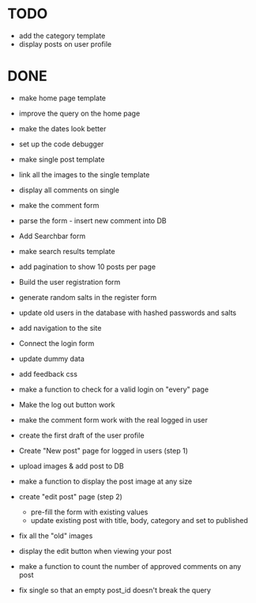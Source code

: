 TODO
====
* add the category template
* display posts on user profile


DONE
====
* make home page template
* improve the query on the home page
* make the dates look better
* set up the code debugger

* make single post template
* link all the images to the single template
* display all comments on single

* make the comment form
* parse the form - insert new comment into DB

* Add Searchbar form
* make search results template

* add pagination to show 10 posts per page

* Build the user registration form
* generate random salts in the register form
* update old users in the database with hashed passwords and salts
* add navigation to the site 

* Connect the login form
* update dummy data
* add feedback css
* make a function to check for a valid login on "every" page
* Make the log out button work 

* make the comment form work with the real logged in user
* create the first draft of the user profile

* Create "New post" page for logged in users (step 1)
* upload images & add post to DB

* make a function to display the post image at any size
* create "edit post" page (step 2)
	* pre-fill the form with existing values
	* update existing post with title, body, category and set to published

* fix all the "old" images
* display the edit button when viewing your post

* make a function to count the number of approved comments on any post
* fix single so that an empty post_id doesn't break the query 
